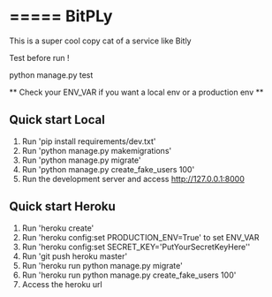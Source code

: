 =====
BitPLy
=====

This is a super cool copy cat of a service like Bitly

Test before run !

python manage.py test

** Check your ENV_VAR if you want a local env or a production env **

Quick start Local
-----------

1. Run 'pip install requirements/dev.txt'
2. Run 'python manage.py makemigrations'
3. Run 'python manage.py migrate'
4. Run 'python manage.py create_fake_users 100'
5. Run the development server and access http://127.0.0.1:8000

Quick start Heroku
-----------
1. Run 'heroku create'
2. Run 'heroku config:set PRODUCTION_ENV=True' to set ENV_VAR
3. Run 'heroku config:set SECRET_KEY='PutYourSecretKeyHere''
4. Run 'git push heroku master'
5. Run 'heroku run python manage.py migrate'
6. Run 'heroku run python manage.py create_fake_users 100'
7. Access the heroku url
